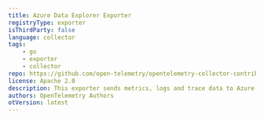```yaml
---
title: Azure Data Explorer Exporter
registryType: exporter
isThirdParty: false
language: collector
tags:
    - go
    - exporter
    - collector
repo: https://github.com/open-telemetry/opentelemetry-collector-contrib/tree/main/exporter/azuredataexplorerexporter
license: Apache 2.0
description: This exporter sends metrics, logs and trace data to Azure Data Explorer
authors: OpenTelemetry Authors
otVersion: latest
---
```

